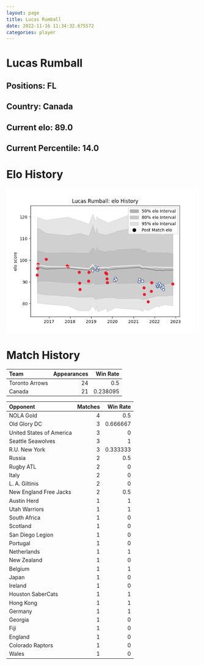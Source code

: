 ```yaml
---  
layout: page  
title: Lucas Rumball  
date: 2022-11-16 11:34:32.675572  
categories: player  
---
```

# Lucas Rumball

## Positions: FL

## Country: Canada

## Current elo: 89.0

## Current Percentile: 14.0

# Elo History


![elo history](history_LucasRumball.png)
# Match History


| Team           |   Appearances |   Win Rate |
|:---------------|--------------:|-----------:|
| Toronto Arrows |            24 |   0.5      |
| Canada         |            21 |   0.238095 |

| Opponent                 |   Matches |   Win Rate |
|:-------------------------|----------:|-----------:|
| NOLA Gold                |         4 |   0.5      |
| Old Glory DC             |         3 |   0.666667 |
| United States of America |         3 |   0        |
| Seattle Seawolves        |         3 |   1        |
| R.U. New York            |         3 |   0.333333 |
| Russia                   |         2 |   0.5      |
| Rugby ATL                |         2 |   0        |
| Italy                    |         2 |   0        |
| L. A. Giltinis           |         2 |   0        |
| New England Free Jacks   |         2 |   0.5      |
| Austin Herd              |         1 |   1        |
| Utah Warriors            |         1 |   1        |
| South Africa             |         1 |   0        |
| Scotland                 |         1 |   0        |
| San Diego Legion         |         1 |   0        |
| Portugal                 |         1 |   0        |
| Netherlands              |         1 |   1        |
| New Zealand              |         1 |   0        |
| Belgium                  |         1 |   1        |
| Japan                    |         1 |   0        |
| Ireland                  |         1 |   0        |
| Houston SaberCats        |         1 |   1        |
| Hong Kong                |         1 |   1        |
| Germany                  |         1 |   1        |
| Georgia                  |         1 |   0        |
| Fiji                     |         1 |   0        |
| England                  |         1 |   0        |
| Colorado Raptors         |         1 |   0        |
| Wales                    |         1 |   0        |